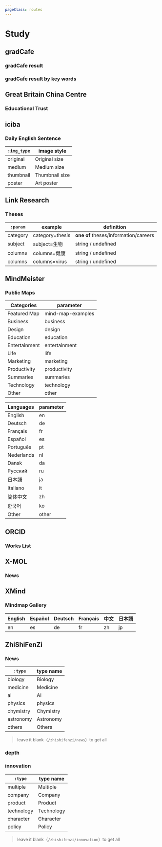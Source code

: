 ```yaml
---
pageClass: routes
---
```


# Study

## gradCafe

### gradCafe result

<RouteEn author="liecn" example="/gradcafe/result" path="/gradcafe/result" />

### gradCafe result by key words

<RouteEn author="liecn" example="/gradcafe/result/computer" path="/gradcafe/result/:type" :paramsDesc="['Keyword']"/>

## Great Britain China Centre

### Educational Trust

<RouteEn author="HenryQW" example="/gbcc/trust" path="/gbcc/trust" />

## iciba

### Daily English Sentence

<RouteEn author="mashirozx" example="/iciba/7/poster" path="/iciba/:days?/:img_type?" :paramsDesc="['number of items to show (min = 1, max = 7, default = 1)', 'image style']">

| `:img_type` | image style    |
| ----------- | -------------- |
| original    | Original size  |
| medium      | Medium size    |
| thumbnail   | Thumbnail size |
| poster      | Art poster     |

</RouteEn>

## Link Research

### Theses

<RouteEn author="y9c" example="/linkresearcher/category=theses&subject=生物" path="/linkresearcher/theses/:param" supportScihub="1" :paramsDesc="['key=value，eg. subject=生物']" radar="1" rssbud="1">

| `:param` | example         | definition                             |
| -------- | --------------- | -------------------------------------- |
| category | category=thesis | **one of** theses/information/careers |
| subject  | subject=生物    | string / undefined                     |
| columns  | columns=健康    | string / undefined                     |
| columns  | columns=virus   | string / undefined                     |

</RouteEn>

## MindMeister

### Public Maps

<RouteEn author="TonyRL" example="/mindmeister/mind-map-examples" path="/mindmeister/:category?/:language?" :paramsDesc="['Categories, see the table below, `mind-map-examples` by default', 'Languages, see the table below, `en` by default']" radar="1" rssbud="1">

| Categories | parameter |
| -------- | --------------- |
| Featured Map | mind-map-examples |
| Business | business |
| Design | design |
| Education | education |
| Entertainment | entertainment |
| Life | life |
| Marketing | marketing |
| Productivity | productivity |
| Summaries | summaries |
| Technology | technology |
| Other | other |

| Languages | parameter |
| -------- | --------------- |
| English | en |
| Deutsch | de |
| Français | fr |
| Español | es |
| Português | pt |
| Nederlands | nl |
| Dansk | da |
| Русский | ru |
| 日本語 | ja |
| Italiano | it |
| 简体中文 | zh |
| 한국어 | ko |
| Other | other |

</RouteEn>

## ORCID

### Works List

<RouteEn author="OrangeEd1t" example="/orcid/0000-0002-4731-9700" path="/orcid/:id" :paramsDesc="['Open Researcher and Contributor ID']"/>

## X-MOL

### News

<RouteEn author="cssxsh" example="/x-mol/news/3" path="/x-mol/news/:tag?" :paramsDesc="['Tag number, can be obtained from news list URL. Empty value means news index.']" />

## XMind

### Mindmap Gallery

<RouteEn author="nczitzk" example="/xmind/mindmap" path="/xmind/mindmap/:lang?" :paramsDesc="['language code, all languages by default']">

| English | Español | Deutsch | Français | 中文 | 日本語 |
| ------- | ------- | ------- | -------- | ---- | ------ |
| en      | es      | de      | fr       | zh   | jp     |

</RouteEn>

## ZhiShiFenZi

### News

<RouteEn author="y9c" example="/zhishifenzi/news/ai" path="/zhishifenzi/news/:type" :paramsDesc="['type，eg. ai']">

| `:type`   | type name |
| --------- | --------- |
| biology   | Biology   |
| medicine  | Medicine  |
| ai        | AI        |
| physics   | physics   |
| chymistry | Chymistry |
| astronomy | Astronomy |
| others    | Others    |

> leave it blank（`/zhishifenzi/news`）to get all

</RouteEn>

### depth

<RouteEn author="y9c" example="/zhishifenzi/depth" path="/zhishifenzi/depth" />

### innovation

<RouteEn author="y9c" example="/zhishifenzi/innovation/company" path="/zhishifenzi/innovation/:type" :paramsDesc="['type，eg. company']">

| `:type`       | type name     |
| ------------- | ------------- |
| ~~multiple~~  | ~~Multiple~~  |
| company       | Company       |
| product       | Product       |
| technology    | Technology    |
| ~~character~~ | ~~Character~~ |
| policy        | Policy        |

> leave it blank（`/zhishifenzi/innovation`）to get all

</RouteEn>
